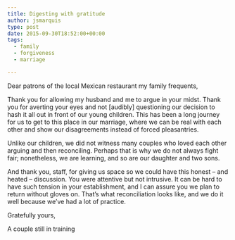 ```yaml
---
title: Digesting with gratitude
author: jsmarquis
type: post
date: 2015-09-30T18:52:00+00:00
tags:
  - family
  - forgiveness
  - marriage

---
```

Dear patrons of the local Mexican restaurant my family frequents,
  
Thank you for allowing my husband and me to argue in your midst. Thank you for averting your eyes and not [audibly] questioning our decision to hash it all out in front of our young children. This has been a long journey for us to get to this place in our marriage, where we can be real with each other and show our disagreements instead of forced pleasantries.

Unlike our children, we did not witness many couples who loved each other arguing and then reconciling. Perhaps that is why we do not always fight fair; nonetheless, we are learning, and so are our daughter and two sons.

And thank you, staff, for giving us space so we could have this honest &#8211; and heated &#8211; discussion. You were attentive but not intrusive. It can be hard to have such tension in your establishment, and I can assure you we plan to return without gloves on. That&#8217;s what reconciliation looks like, and we do it well because we&#8217;ve had a lot of practice.

Gratefully yours,
  
A couple still in training